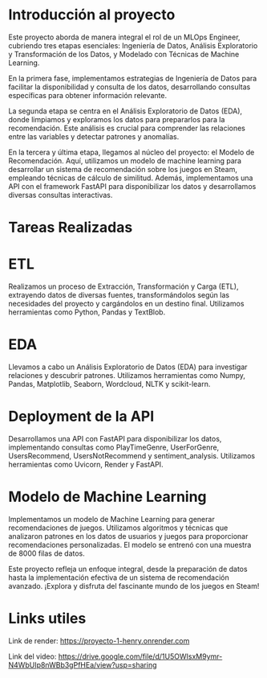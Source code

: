 # Introducción al proyecto
Este proyecto aborda de manera integral el rol de un MLOps Engineer, cubriendo tres etapas esenciales: Ingeniería de Datos, Análisis Exploratorio y Transformación de los Datos, y Modelado con Técnicas de Machine Learning.

En la primera fase, implementamos estrategias de Ingeniería de Datos para facilitar la disponibilidad y consulta de los datos, desarrollando consultas específicas para obtener información relevante.

La segunda etapa se centra en el Análisis Exploratorio de Datos (EDA), donde limpiamos y exploramos los datos para prepararlos para la recomendación. Este análisis es crucial para comprender las relaciones entre las variables y detectar patrones y anomalías.

En la tercera y última etapa, llegamos al núcleo del proyecto: el Modelo de Recomendación. Aquí, utilizamos un modelo de machine learning para desarrollar un sistema de recomendación sobre los juegos en Steam, empleando técnicas de cálculo de similitud. Además, implementamos una API con el framework FastAPI para disponibilizar los datos y desarrollamos diversas consultas interactivas.

# Tareas Realizadas
# ETL
Realizamos un proceso de Extracción, Transformación y Carga (ETL), extrayendo datos de diversas fuentes, transformándolos según las necesidades del proyecto y cargándolos en un destino final. Utilizamos herramientas como Python, Pandas y TextBlob.

# EDA
Llevamos a cabo un Análisis Exploratorio de Datos (EDA) para investigar relaciones y descubrir patrones. Utilizamos herramientas como Numpy, Pandas, Matplotlib, Seaborn, Wordcloud, NLTK y scikit-learn.

# Deployment de la API
Desarrollamos una API con FastAPI para disponibilizar los datos, implementando consultas como PlayTimeGenre, UserForGenre, UsersRecommend, UsersNotRecommend y sentiment_analysis. Utilizamos herramientas como Uvicorn, Render y FastAPI. 



# Modelo de Machine Learning
Implementamos un modelo de Machine Learning para generar recomendaciones de juegos. Utilizamos algoritmos y técnicas que analizaron patrones en los datos de usuarios y juegos para proporcionar recomendaciones personalizadas. El modelo se entrenó con una muestra de 8000 filas de datos.

Este proyecto refleja un enfoque integral, desde la preparación de datos hasta la implementación efectiva de un sistema de recomendación avanzado. ¡Explora y disfruta del fascinante mundo de los juegos en Steam!

# Links utiles
Link de render: https://proyecto-1-henry.onrender.com

Link del video: https://drive.google.com/file/d/1U5OWIsxM9ymr-N4WbUIp8nWBb3gPfHEa/view?usp=sharing

